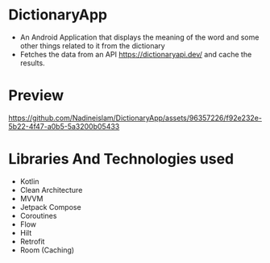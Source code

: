 # DictionaryApp

* An Android Application that displays the meaning of the word and some other things related to it from the dictionary
* Fetches the data from an API https://dictionaryapi.dev/ and cache the results.

# Preview

https://github.com/Nadineislam/DictionaryApp/assets/96357226/f92e232e-5b22-4f47-a0b5-5a3200b05433

# Libraries And Technologies used

* Kotlin
* Clean Architecture
* MVVM
* Jetpack Compose
* Coroutines
* Flow
* Hilt
* Retrofit
* Room (Caching)

